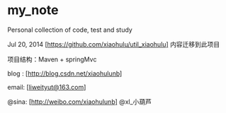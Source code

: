 my_note
=======

Personal collection of code, test and study


Jul 20, 2014 [https://github.com/xiaohulu/util_xiaohulu] 内容迁移到此项目

项目结构：Maven + springMvc

blog :  [http://blog.csdn.net/xiaohulunb]

email:  [liweityut@163.com]

@sina:   [http://weibo.com/xiaohulunb]  @xl_小葫芦
